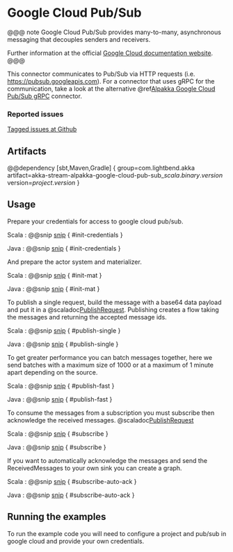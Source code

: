 # Google Cloud Pub/Sub

@@@ note
Google Cloud Pub/Sub provides many-to-many, asynchronous messaging that decouples senders and receivers.

Further information at the official [Google Cloud documentation website](https://cloud.google.com/pubsub/docs/overview).
@@@

This connector communicates to Pub/Sub via HTTP requests (i.e. https://pubsub.googleapis.com). For a connector that uses gRPC for the communication, take a look at the alternative @ref[Alpakka Google Cloud Pub/Sub gRPC](google-cloud-pub-sub-grpc.md) connector.

### Reported issues

[Tagged issues at Github](https://github.com/akka/alpakka/labels/p%3Agoogle-cloud-pub-sub)

## Artifacts

@@dependency [sbt,Maven,Gradle] {
  group=com.lightbend.akka
  artifact=akka-stream-alpakka-google-cloud-pub-sub_$scala.binary.version$
  version=$project.version$
}

## Usage

Prepare your credentials for access to google cloud pub/sub.

Scala
: @@snip [snip](/google-cloud-pub-sub/src/test/scala/docs/scaladsl/ExampleUsage.scala) { #init-credentials }

Java
: @@snip [snip](/google-cloud-pub-sub/src/test/java/docs/javadsl/ExampleUsageJava.java) { #init-credentials }

And prepare the actor system and materializer.

Scala
: @@snip [snip](/google-cloud-pub-sub/src/test/scala/docs/scaladsl/ExampleUsage.scala) { #init-mat }

Java
: @@snip [snip](/google-cloud-pub-sub/src/test/java/docs/javadsl/ExampleUsageJava.java) { #init-mat }

To publish a single request, build the message with a base64 data payload and put it in a @scaladoc[PublishRequest](akka.stream.alpakka.googlecloud.pubsub.PublishRequest). Publishing creates a flow taking the messages and returning the accepted message ids.

Scala
: @@snip [snip](/google-cloud-pub-sub/src/test/scala/docs/scaladsl/ExampleUsage.scala) { #publish-single }

Java
: @@snip [snip](/google-cloud-pub-sub/src/test/java/docs/javadsl/ExampleUsageJava.java) { #publish-single }

To get greater performance you can batch messages together, here we send batches with a maximum size of 1000 or at a maximum of 1 minute apart depending on the source.

Scala
: @@snip [snip](/google-cloud-pub-sub/src/test/scala/docs/scaladsl/ExampleUsage.scala) { #publish-fast }

Java
: @@snip [snip](/google-cloud-pub-sub/src/test/java/docs/javadsl/ExampleUsageJava.java) { #publish-fast }

To consume the messages from a subscription you must subscribe then acknowledge the received messages. @scaladoc[PublishRequest](akka.stream.alpakka.googlecloud.pubsub.ReceivedMessage)

Scala
: @@snip [snip](/google-cloud-pub-sub/src/test/scala/docs/scaladsl/ExampleUsage.scala) { #subscribe }

Java
: @@snip [snip](/google-cloud-pub-sub/src/test/java/docs/javadsl/ExampleUsageJava.java) { #subscribe }

If you want to automatically acknowledge the messages and send the ReceivedMessages to your own sink you can create a graph.

Scala
: @@snip [snip](/google-cloud-pub-sub/src/test/scala/docs/scaladsl/ExampleUsage.scala) { #subscribe-auto-ack }

Java
: @@snip [snip](/google-cloud-pub-sub/src/test/java/docs/javadsl/ExampleUsageJava.java) { #subscribe-auto-ack }

## Running the examples

To run the example code you will need to configure a project and pub/sub in google cloud and provide your own credentials.
